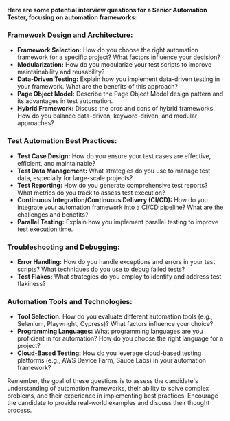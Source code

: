 **Here are some potential interview questions for a Senior Automation Tester, focusing on automation frameworks:**

### Framework Design and Architecture:
* **Framework Selection:** How do you choose the right automation framework for a specific project? What factors influence your decision?
* **Modularization:** How do you modularize your test scripts to improve maintainability and reusability?
* **Data-Driven Testing:** Explain how you implement data-driven testing in your framework. What are the benefits of this approach?
* **Page Object Model:** Describe the Page Object Model design pattern and its advantages in test automation.
* **Hybrid Framework:** Discuss the pros and cons of hybrid frameworks. How do you balance data-driven, keyword-driven, and modular approaches?

### Test Automation Best Practices:
* **Test Case Design:** How do you ensure your test cases are effective, efficient, and maintainable?
* **Test Data Management:** What strategies do you use to manage test data, especially for large-scale projects?
* **Test Reporting:** How do you generate comprehensive test reports? What metrics do you track to assess test execution?
* **Continuous Integration/Continuous Delivery (CI/CD):** How do you integrate your automation framework into a CI/CD pipeline? What are the challenges and benefits?
* **Parallel Testing:** Explain how you implement parallel testing to improve test execution time.

### Troubleshooting and Debugging:
* **Error Handling:** How do you handle exceptions and errors in your test scripts? What techniques do you use to debug failed tests?
* **Test Flakes:** What strategies do you employ to identify and address test flakiness?

### Automation Tools and Technologies:
* **Tool Selection:** How do you evaluate different automation tools (e.g., Selenium, Playwright, Cypress)? What factors influence your choice?
* **Programming Languages:** What programming languages are you proficient in for automation? How do you choose the right language for a project?
* **Cloud-Based Testing:** How do you leverage cloud-based testing platforms (e.g., AWS Device Farm, Sauce Labs) in your automation framework?

Remember, the goal of these questions is to assess the candidate's understanding of automation frameworks, their ability to solve complex problems, and their experience in implementing best practices. Encourage the candidate to provide real-world examples and discuss their thought process. 
